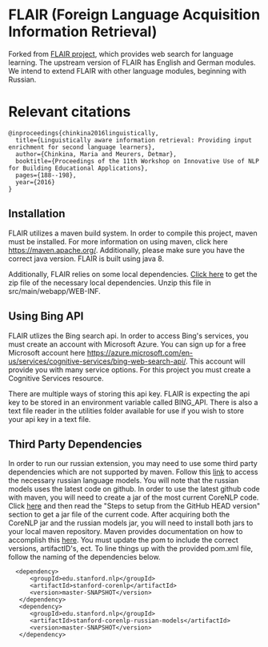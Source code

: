 # FLAIR (Foreign Language Acquisition Information Retrieval)

Forked from [FLAIR project](http://sifnos.sfs.uni-tuebingen.de/FLAIR/), which
provides web search for language learning. The upstream version of FLAIR has
English and German modules. We intend to extend FLAIR with other language
modules, beginning with Russian.

# Relevant citations

```
@inproceedings{chinkina2016linguistically,
  title={Linguistically aware information retrieval: Providing input enrichment for second language learners},
  author={Chinkina, Maria and Meurers, Detmar},
  booktitle={Proceedings of the 11th Workshop on Innovative Use of NLP for Building Educational Applications},
  pages={188--198},
  year={2016}
}
```

## Installation 

FLAIR utilizes a maven build system. In order to compile this project, maven must be installed. For more information on using maven, click here https://maven.apache.org/. Additionally, please make sure you have the correct java version. FLAIR is built using java 8. 

Additionally, FLAIR relies on some local dependencies. [Click here](https://drive.google.com/open?id=1TE2x4iUilulFpGwi0xgZmZmLy2R0Di2c) to get the zip file of the necessary local dependencies. Unzip this file in src/main/webapp/WEB-INF.

## Using Bing API

FLAIR utlizes the Bing search api. In order to access Bing's services, you must create an account with Microsoft Azure. You can sign up for a free Microsoft account here https://azure.microsoft.com/en-us/services/cognitive-services/bing-web-search-api/. This account will provide you with many service options. For this project you must create a Cognitive Services resource. 

There are multiple ways of storing this api key. FLAIR is expecting the api key to be stored in an environment variable called BING_API. There is also a text file reader in the utilities folder available for use if you wish to store your api key in a text file. 

## Third Party Dependencies 

In order to run our russian extension, you may need to use some third party dependencies which are not supported by maven. Follow this [link](https://stanfordnlp.github.io/CoreNLP/model-zoo.html) to access the necessary russian language models. You will note that the russian models uses the latest code on github. In order to use the latest github code with maven, you will need to create a jar of the most current CoreNLP code. Click [here](https://stanfordnlp.github.io/CoreNLP/download.html) and then read the "Steps to setup from the GitHub HEAD version" section to get a jar file of the current code. After acquiring both the CoreNLP jar and the russian models jar, you will need to install both jars to your local maven repository. Maven provides documentation on how to accomplish this [here](https://maven.apache.org/guides/mini/guide-3rd-party-jars-local.html). You must update the pom to include the correct versions, artifactID's, ect. To line things up with the provided pom.xml file, follow the naming of the dependencies below. 

```
  <dependency>
      <groupId>edu.stanford.nlp</groupId>
      <artifactId>stanford-corenlp</artifactId>
      <version>master-SNAPSHOT</version>
   </dependency>
   <dependency>
      <groupId>edu.stanford.nlp</groupId>
      <artifactId>stanford-corenlp-russian-models</artifactId>
      <version>master-SNAPSHOT</version>
   </dependency>
    
```
